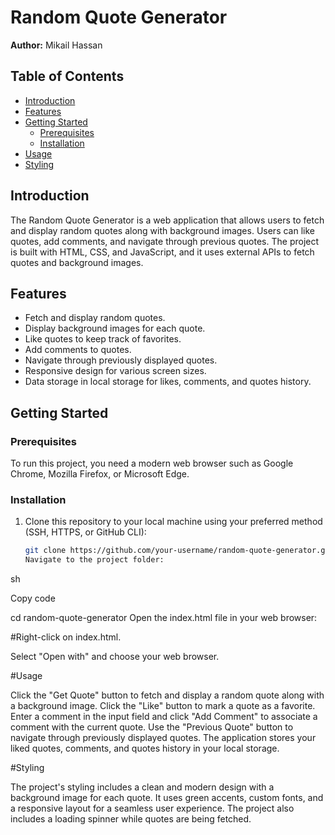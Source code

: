 # Random Quote Generator

**Author:** Mikail Hassan

## Table of Contents

- [Introduction](#introduction)
- [Features](#features)
- [Getting Started](#getting-started)
  - [Prerequisites](#prerequisites)
  - [Installation](#installation)
- [Usage](#usage)
- [Styling](#styling)

## Introduction

The Random Quote Generator is a web application that allows users to fetch and display random quotes along with background images. Users can like quotes, add comments, and navigate through previous quotes. The project is built with HTML, CSS, and JavaScript, and it uses external APIs to fetch quotes and background images.

## Features

- Fetch and display random quotes.
- Display background images for each quote.
- Like quotes to keep track of favorites.
- Add comments to quotes.
- Navigate through previously displayed quotes.
- Responsive design for various screen sizes.
- Data storage in local storage for likes, comments, and quotes history.

## Getting Started

### Prerequisites

To run this project, you need a modern web browser such as Google Chrome, Mozilla Firefox, or Microsoft Edge.

### Installation

1. Clone this repository to your local machine using your preferred method (SSH, HTTPS, or GitHub CLI):

   ```sh
   git clone https://github.com/your-username/random-quote-generator.git
   Navigate to the project folder:

sh

Copy code

cd random-quote-generator
Open the index.html file in your web browser:

#Right-click on index.html.

Select "Open with" and choose your web browser.

#Usage

Click the "Get Quote" button to fetch and display a random quote along with a background image.
Click the "Like" button to mark a quote as a favorite.
Enter a comment in the input field and click "Add Comment" to associate a comment with the current quote.
Use the "Previous Quote" button to navigate through previously displayed quotes.
The application stores your liked quotes, comments, and quotes history in your local storage.

#Styling

The project's styling includes a clean and modern design with a background image for each quote. It uses green accents, custom fonts, and a responsive layout for a seamless user experience. The project also includes a loading spinner while quotes are being fetched.